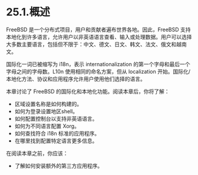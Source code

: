 # 25.1.概述

FreeBSD 是一个分布式项目，用户和贡献者遍布世界各地。因此，FreeBSD 支持本地化到许多语言，允许用户以非英语语言查看、输入或处理数据。用户可以选择大多数主要语言，包括但不限于：中文、德文、日文、韩文、法文、俄文和越南文。

国际化一词已被缩写为 i18n，表示 internationalization 的第一个字母和最后一个字母之间的字母数。L10n 使用相同的命名方案，但从 localization 开始。国际化/本地化方法、协议和应用程序允许用户使用他们选择的语言。

本章讨论了 FreeBSD 的国际化和本地化功能。阅读本章后，你将了解：

* 区域设置名称是如何构建的。
* 如何为登录设置地区shell。
* 如何配置控制台以支持非英语语言。
* 如何为不同语言配置 Xorg。
* 如何查找符合 i18n 标准的应用程序。
* 在哪里找到配置特定语言更多信息。

在阅读本章之前，你应该：

* 了解如何安装额外的第三方应用程序。
